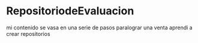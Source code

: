 # RepositoriodeEvaluacion
mi contenido se vasa en una serie de pasos paralograr una venta 
aprendi a crear repositorios 
